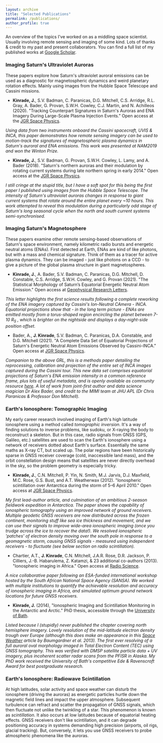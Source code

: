 ```yaml
---
layout: archive
title: "Selected Publications"
permalink: /publications/
author_profile: true
---
```

An overview of the topics I've worked on as a middling space scientist. Usually involving remote sensing and imaging of some kind. Lots of thanks & credit to my past and present collaborators. You can find a full list of my published works at <a href="https://scholar.google.com/citations?user=UeDZe60AAAAJ&hl=en&oi=ao"> Google Scholar</a>.

### Imaging Saturn's Ultraviolet Auroras

These papers explore how Saturn's ultraviolet auroral emissions can be used as a diagnostic for magnetospheric dynamics and weird planetary rotation effects. Mainly using images from the Hubble Space Telescope and Cassini missions.

* **Kinrade, J.**, S.V. Badman, C. Paranicas, D.G. Mitchell, C.S. Arridge, R.L. Gray, A. Bader, G. Provan, S.W.H. Cowley, C.J. Martin, and N. Achilleos (2020). "Tracking Counterpart Signatures in Saturn's Auroras and ENA Imagery During Large-Scale Plasma Injection Events." Open access at the <a href="https://doi.org/10.1029/2019JA027542"> JGR Space Physics</a>.

*Using data from two instruments onboard the Cassini spacecraft, UVIS & INCA, this paper demonstrates how remote sensing imagery can be used to motion-track the signatures of magnetospheric plasma dynamics in Saturn's auroral and ENA emissions. This work was presented at NAM2019 and won the Winton Prize.*

* **Kinrade, J.**, S.V. Badman, G. Provan, S.W.H. Cowley, L. Lamy, and A. Bader (2018). "Saturn's northern auroras and their modulation by rotating current systems during late northern spring in early 2014." Open access at the <a href="https://doi.org/10.1029/2018JA025426"> JGR Space Physics</a>.

*I still cringe at the stupid title, but I have a soft spot for this being the first paper I published using images from the Hubble Space Telescope. The intensity of Saturn's ultraviolet auroras changes in response to giant current systems that rotate around the entire planet every ~10 hours. This work attempted to reveal this modulation during a particularly odd stage of Saturn's long seasonal cycle when the north and south current systems semi-synchronised.*

### Imaging Saturn's Magnetosphere

These papers examine other remote sensing-based observations of Saturn's space environment, namely kilometric radio bursts and energetic neutral atoms (ENAs). First detected at Earth, ENAs are kind of like photons, but with a mass and chemical signature. Think of them as a tracer for active plasma dynamics. They can be imaged - just like photons on a CCD - to give a picture of the global plasma structure in giant magnetospheres.

* **Kinrade, J.**,  A. Bader, S.V. Badman, C. Paranicas, D.G. Mitchell, D. Constable, C.S. Arridge, S.W.H. Cowley, and G. Provan (2021). "The Statistical Morphology of Saturn’s Equatorial Energetic Neutral Atom Emission." Open access at <a href="https://doi.org/10.1029/2020GL091595"> Geophysical Research Letters</a>.

*This letter highlights the first science results following a complete reworking of the ENA imagery captured by Cassini's Ion-Neutral CAmera - INCA. Equatorial projections show that - in the long term picture -  ENAs are emitted mostly from a torus-shaped region encircling the planet between 7-10 R<sub>S</sub> , which is brighter on the nightside and displays a day-night-side position offset.*

* Bader, A., **J. Kinrade**, S.V. Badman, C. Paranicas, D.A. Constable, and D.G. Mitchell (2021). "A Complete Data Set of Equatorial Projections of Saturn's Energetic Neutral Atom Emissions Observed by Cassini-INCA." Open access at <a href="https://doi.org/10.1029/2020JA028908"> JGR Space Physics</a>.

*Companion to the above GRL, this is a methods paper detailing the reprocessing, calibration and projection of the entire set of INCA images captured during the Cassini tour. This new data set comprises equatorial projections of Saturn's ENA emission intensity in a common reference frame, plus lots of useful metadata, and is openly available as community resource <a href="https://doi.org/10.17635/lancaster/researchdata/384"> here</a>. A lot of work from joint-first author and data science magician Dr Alex Bader, and credit to the MIMI team at JHU APL (Dr Chris Paranicas & Professor Don Mitchell).*

### Earth's Ionosphere: Tomographic Imaging

My early career research involved imaging of Earth's high latitude ionosphere using a method called *tomographic inversion*. It's a way of finding solutions to inverse problems, like sudoku, or X-raying the body to reconstruct a skeleton. But in this case, radio signals from GNSS (GPS, Galileo, etc.) satellites are used to scan the Earth's ionosphere using a network of receivers dotted about Earth's surface. Essentially the same maths as X-ray CT, but scaled up. The polar regions have been historically sparse in GNSS receiver coverage (cold, inaccessible land mass), and the orbit constellation design means that satellites are never directly overhead in the sky, so the problem geometry is especially tricky.

* **Kinrade, J.**, C.N. Mitchell, P. Yin, N. Smith, M.J. Jarvis, D.J. Maxfield, M.C. Rose, G.S. Bust, and A.T. Weatherwax (2012). "Ionospheric scintillation over Antarctica during the storm of 5–6 April 2010." Open access at <a href="https://doi.org/10.1029/2011JA017073"> JGR Space Physics</a>.

*My first lead-author article, and culmination of an ambitious 2-season fieldwork expedition in Antarctica. The paper shows the capability of ionospheric tomography using an improved network of ground receivers. Multiple geodetic GNSS receivers are now distributed across the frozen continent, monitoring stuff like sea ice thickness and movement, and we can use their signals to improve wide-area ionospheric imaging (once you trudge across the ice to recover the data!). We resolved ionospheric 'patches' of electron density moving over the south pole in response to a geomagnetic storm, causing GNSS signals - measured using independent receivers - to fluctuate (see below section on radio scintillation).*

* Chartier, A.T., **J. Kinrade**, C.N. Mitchell, J.A.R. Rose, D.R. Jackson, P. Cilliers, J.-B. Habarulema, Z. Katamzi, & 23 additional co-authors (2013). "Ionospheric imaging in Africa." Open access at <a href="https://doi.org/10.1002/2013RS005238"> Radio Science</a>.

*A nice collaborative paper following an ESA-funded international workshop hosted by the South African National Space Agency (SANSA). We worked with multiple institutions to quantify the achievable resolution and accuracy of ionospheric imaging in Africa, and simulated optimum ground network locations for future GNSS receivers.*

* **Kinrade, J.** (2014), "Ionospheric Imaging and Scintillation Monitoring in the Antarctic and Arctic." PhD thesis, accessible through the <a href="https://researchportal.bath.ac.uk/en/studentTheses/ionospheric-imaging-and-scintillation-monitoring-in-the-antarctic"> University of Bath</a>.

*Listed because I (stupidly) never published the chapter covering north hemisphere imagery. Lovely resolution of the mid-latitude electron density trough over Europe (although this does make an appearance in this <a href="https://doi.org/10.1002/swe.20027"> Space Weather</a> article by Baumgardner et al. 2013). The first ever resolving of a full auroral oval morphology imaged in Total Electron Content (TEC) using GNSS tomography. This  was verified with DMSP satellite particle data + UV imagery, plus incoherent scatter radar scans from the PFISR in Alaska. My PhD work received the University of Bath's competitive Ede & Ravenscroft Award for best postgraduate research.*

### Earth's Ionosphere: Radiowave Scintillation

At high latitudes, solar activity and space weather can disturb the ionosphere (driving the auroras) as energetic particles hurtle down the magnetic field lines and impact the upper atmosphere. Subsequent turbulence can refract and scatter the propagation of GNSS signals, which then fluctuate not unlike the  twinkling of a star. This phenomenon is known as *scintillation*.  It also occurs at low latitudes because of equatorial heating effects. GNSS receivers don't like scintillation, and it can degrade positioning accuracy in systems demanding high precision  (airports, oil rigs, glacial tracking). But, conversely, it lets you use GNSS receivers to probe atmospheric phenomena like the auroras.






<!-- {% if author.googlescholar %}
  You can find my articles on <u><a href="{{author.googlescholar}}">my Google Scholar profile</a>.</u>
{% endif %} -->

<!-- {% include base_path %}

{% for post in site.publications reversed %}
  {% include archive-single.html %}
{% endfor %} -->
